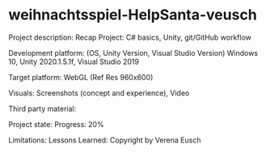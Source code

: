 # weihnachtsspiel-HelpSanta-veusch
Project description:
Recap Project: C# basics, Unity, git/GitHub workflow

Development platform:
(OS, Unity Version, Visual Studio Version) Windows 10, Unity 2020.1.5.1f, Visual Studio 2019

Target platform:
WebGL (Ref Res 960x600)

Visuals:
Screenshots (concept and experience), Video

Third party material:


Project state:
Progress: 20%

Limitations:
Lessons Learned:
Copyright by Verena Eusch
